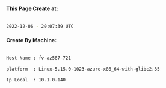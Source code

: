 
   
#### This Page Create at:

```bash

2022-12-06 - 20:07:39 UTC

```

#### Create By Machine:

```bash

Host Name : fv-az587-721

platform  : Linux-5.15.0-1023-azure-x86_64-with-glibc2.35

Ip Local  : 10.1.0.140

```

